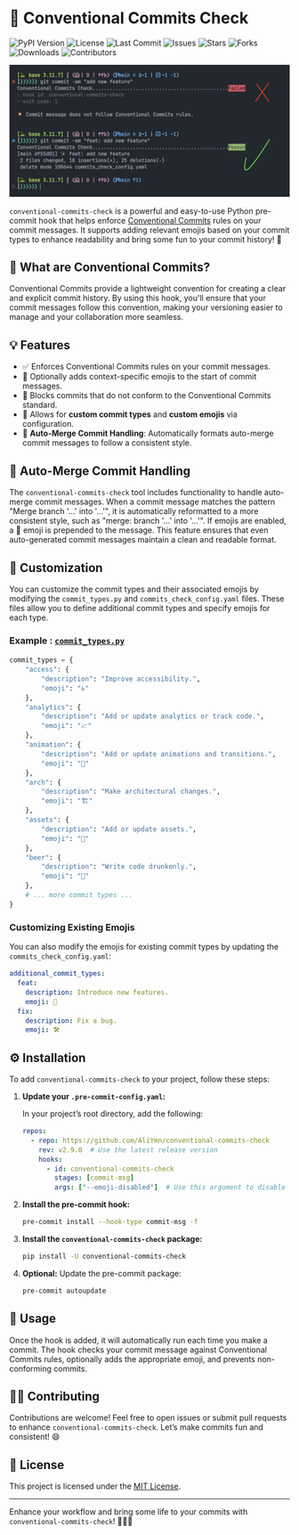 # 🎉 Conventional Commits Check

![PyPI Version](https://img.shields.io/pypi/v/conventional-commits-check)
![License](https://img.shields.io/github/license/AliYmn/conventional-commits-check)
![Last Commit](https://img.shields.io/github/last-commit/AliYmn/conventional-commits-check)
![Issues](https://img.shields.io/github/issues/AliYmn/conventional-commits-check)
![Stars](https://img.shields.io/github/stars/AliYmn/conventional-commits-check?style=social)
![Forks](https://img.shields.io/github/forks/AliYmn/conventional-commits-check?style=social)
![Downloads](https://img.shields.io/pypi/dm/conventional-commits-check)
![Contributors](https://img.shields.io/github/contributors/AliYmn/conventional-commits-check)

![Result Image](https://raw.githubusercontent.com/AliYmn/conventional-commits-check/master/images/demo.png)

`conventional-commits-check` is a powerful and easy-to-use Python pre-commit hook that helps enforce [Conventional Commits](https://www.conventionalcommits.org/) rules on your commit messages. It supports adding relevant emojis based on your commit types to enhance readability and bring some fun to your commit history! 🚀

## 📜 What are Conventional Commits?

Conventional Commits provide a lightweight convention for creating a clear and explicit commit history. By using this hook, you'll ensure that your commit messages follow this convention, making your versioning easier to manage and your collaboration more seamless.

## 💡 Features

- ✅ Enforces Conventional Commits rules on your commit messages.
- 🎨 Optionally adds context-specific emojis to the start of commit messages.
- 🛑 Blocks commits that do not conform to the Conventional Commits standard.
- 🔧 Allows for **custom commit types** and **custom emojis** via configuration.
- 🔄 **Auto-Merge Commit Handling**: Automatically formats auto-merge commit messages to follow a consistent style.

## 🔄 Auto-Merge Commit Handling

The `conventional-commits-check` tool includes functionality to handle auto-merge commit messages. When a commit message matches the pattern "Merge branch '...' into '...'", it is automatically reformatted to a more consistent style, such as "merge: branch '...' into '...'". If emojis are enabled, a 🎉 emoji is prepended to the message. This feature ensures that even auto-generated commit messages maintain a clean and readable format.

## 🔧 Customization

You can customize the commit types and their associated emojis by modifying the `commit_types.py` and `commits_check_config.yaml` files. These files allow you to define additional commit types and specify emojis for each type.

### Example : [`commit_types.py`](https://github.com/AliYmn/conventional-commits-check/blob/master/conventional_commits_check/commit_types.py)

```python
commit_types = {
    "access": {
        "description": "Improve accessibility.",
        "emoji": "♿️"
    },
    "analytics": {
        "description": "Add or update analytics or track code.",
        "emoji": "📈"
    },
    "animation": {
        "description": "Add or update animations and transitions.",
        "emoji": "💫"
    },
    "arch": {
        "description": "Make architectural changes.",
        "emoji": "🏗️"
    },
    "assets": {
        "description": "Add or update assets.",
        "emoji": "🍱"
    },
    "beer": {
        "description": "Write code drunkenly.",
        "emoji": "🍻"
    },
    # ... more commit types ...
}
```

### Customizing Existing Emojis

You can also modify the emojis for existing commit types by updating the `commits_check_config.yaml`:

```yaml
additional_commit_types:
  feat:
    description: Introduce new features.
    emoji: 🎉
  fix:
    description: Fix a bug.
    emoji: 🛠️
```

## ⚙️ Installation

To add `conventional-commits-check` to your project, follow these steps:

1. **Update your `.pre-commit-config.yaml`:**

   In your project’s root directory, add the following:

   ```yaml
   repos:
     - repo: https://github.com/AliYmn/conventional-commits-check
       rev: v2.9.0  # Use the latest release version
       hooks:
         - id: conventional-commits-check
           stages: [commit-msg]
           args: ["--emoji-disabled"]  # Use this argument to disable emojis
   ```

2. **Install the pre-commit hook:**

   ```bash
   pre-commit install --hook-type commit-msg -f
   ```

3. **Install the `conventional-commits-check` package:**

   ```bash
   pip install -U conventional-commits-check
   ```

4. **Optional:** Update the pre-commit package:

   ```bash
   pre-commit autoupdate
   ```

## 🚀 Usage

Once the hook is added, it will automatically run each time you make a commit. The hook checks your commit message against Conventional Commits rules, optionally adds the appropriate emoji, and prevents non-conforming commits.

## 👨‍💻 Contributing

Contributions are welcome! Feel free to open issues or submit pull requests to enhance `conventional-commits-check`. Let’s make commits fun and consistent! 😄

## 📜 License

This project is licensed under the [MIT License](LICENSE).

---

Enhance your workflow and bring some life to your commits with `conventional-commits-check`! 🎉✨🐛
